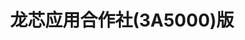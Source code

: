﻿---
id: 222
title: "龙芯应用合作社(3A5000)版"
weight: 222
version: "2.0.0-1.lnd.16"
updateTime: "2024-11-21T16:33:21"
debName: "http://app.loongapps.cn:8090/upload/file/loongsonapplication_2.0.0-1.lnd.16_loongarch64.deb"
debSize: "88.1MB"
command: "a"
---
